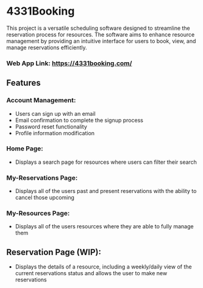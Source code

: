 # 4331Booking

This project is a versatile scheduling software designed to streamline the reservation process for resources. The software aims to enhance resource management by providing an intuitive interface for users to book, view, and manage reservations efficiently.

### Web App Link: https://4331booking.com/

## Features

### Account Management:

-   Users can sign up with an email
-   Email confirmation to complete the signup process
-   Password reset functionality
-   Profile information modification

### Home Page:

-   Displays a search page for resources where users can filter their search

### My-Reservations Page:

-   Displays all of the users past and present reservations with the ability to cancel those upcoming

### My-Resources Page:

-   Displays all of the users resources where they are able to fully manage them

## Reservation Page (WIP):

-   Displays the details of a resource, including a weekly/daily view of the current reservations status and allows the user to make new reservations
